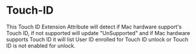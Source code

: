 # Touch-ID
This Touch ID Extension Attribute will detect if Mac hardware support's Touch ID, if not supported will update "UnSupported" and if Mac hardware supports Touch ID it will list User ID enrolled for Touch ID unlock or Touch ID is not enabled for unlock.
